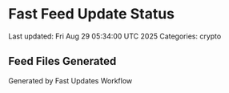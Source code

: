 # Fast Feed Update Status
Last updated: Fri Aug 29 05:34:00 UTC 2025
Categories: crypto

## Feed Files Generated

Generated by Fast Updates Workflow
